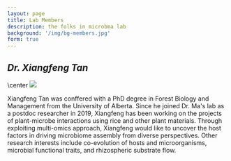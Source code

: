```yaml
---
layout: page
title: Lab Members
description: the folks in microbma lab
background: '/img/bg-members.jpg'
form: true
---
```


## *Dr. Xiangfeng Tan*

\center
![](img/members/txf.jpg)

Xiangfeng Tan was conffered with a PhD degree in Forest Biology and Management from the University of Alberta. Since he joined Dr. Ma's lab as a postdoc researcher in 2019, Xiangfeng has been working on the projects of plant-microbe interactions using rice and other plant materials. Through exploiting multi-omics approach, Xiangfeng would like to uncover the host factors in driving microbiome assembly from diverse perspectives. Other research interests include co-evolution of hosts and microorganisms, microbial functional traits, and rhizospheric substrate flow. 

